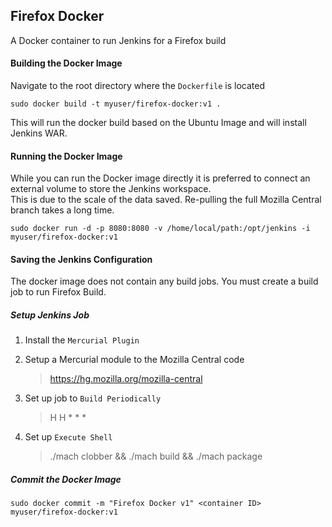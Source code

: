 ## Firefox Docker

A Docker container to run Jenkins for a Firefox build


#### Building the Docker Image

Navigate to the root directory where the `Dockerfile` is located

```
sudo docker build -t myuser/firefox-docker:v1 .
```

This will run the docker build based on the Ubuntu Image and will install Jenkins WAR.


#### Running the Docker Image

While you can run the Docker image directly it is preferred to connect an external volume to store the Jenkins workspace.  
This is due to the scale of the data saved.  Re-pulling the full Mozilla Central branch takes a long time.


```
sudo docker run -d -p 8080:8080 -v /home/local/path:/opt/jenkins -i myuser/firefox-docker:v1
```


#### Saving the Jenkins Configuration

The docker image does not contain any build jobs.  You must create a build job to run Firefox Build.

##### Setup Jenkins Job

1. Install the `Mercurial Plugin`
2. Setup a Mercurial module to the Mozilla Central code
    > https://hg.mozilla.org/mozilla-central
    
3. Set up job to `Build Periodically`
    > H H * * *
4. Set up `Execute Shell`
    
    > ./mach clobber && ./mach build && ./mach package

##### Commit the Docker Image

```
sudo docker commit -m "Firefox Docker v1" <container ID> myuser/firefox-docker:v1
```




